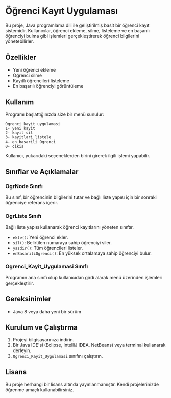 # Öğrenci Kayıt Uygulaması

Bu proje, Java programlama dili ile geliştirilmiş basit bir öğrenci kayıt sistemidir. Kullanıcılar, öğrenci ekleme, silme, listeleme ve en başarılı öğrenciyi bulma gibi işlemleri gerçekleştirerek öğrenci bilgilerini yönetebilirler.

## Özellikler
- Yeni öğrenci ekleme
- Öğrenci silme
- Kayıtlı öğrencileri listeleme
- En başarılı öğrenciyi görüntüleme

## Kullanım
Programı başlattığınızda size bir menü sunulur:
```
Ogrenci kayit uygulamasi
1- yeni kayit
2- kayit sil
3- kayitlari listele
4- en basarili Ogrenci
0- cikis
```
Kullanıcı, yukarıdaki seçeneklerden birini girerek ilgili işlemi yapabilir.

## Sınıflar ve Açıklamalar

### OgrNode Sınıfı
Bu sınıf, bir öğrencinin bilgilerini tutar ve bağlı liste yapısı için bir sonraki öğrenciye referans içerir.

### OgrListe Sınıfı
Bağlı liste yapısı kullanarak öğrenci kayıtlarını yöneten sınıftır.
- `ekle()`: Yeni öğrenci ekler.
- `sil()`: Belirtilen numaraya sahip öğrenciyi siler.
- `yazdir()`: Tüm öğrencileri listeler.
- `enBasariliOgrenci()`: En yüksek ortalamaya sahip öğrenciyi bulur.

### Ogrenci_Kayit_Uygulamasi Sınıfı
Programın ana sınıfı olup kullanıcıdan girdi alarak menü üzerinden işlemleri gerçekleştirir.

## Gereksinimler
- Java 8 veya daha yeni bir sürüm

## Kurulum ve Çalıştırma
1. Projeyi bilgisayarınıza indirin.
2. Bir Java IDE'si (Eclipse, IntelliJ IDEA, NetBeans) veya terminal kullanarak derleyin.
3. `Ogrenci_Kayit_Uygulamasi` sınıfını çalıştırın.

## Lisans
Bu proje herhangi bir lisans altında yayınlanmamıştır. Kendi projelerinizde öğrenme amaçlı kullanabilirsiniz.



